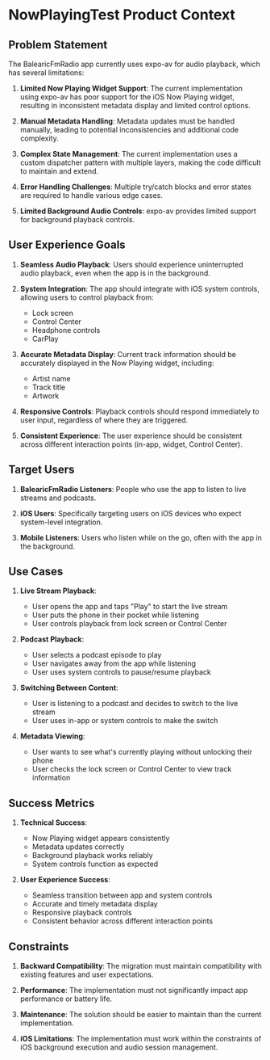 # NowPlayingTest Product Context

## Problem Statement

The BalearicFmRadio app currently uses expo-av for audio playback, which has several limitations:

1. **Limited Now Playing Widget Support**: The current implementation using expo-av has poor support for the iOS Now Playing widget, resulting in inconsistent metadata display and limited control options.

2. **Manual Metadata Handling**: Metadata updates must be handled manually, leading to potential inconsistencies and additional code complexity.

3. **Complex State Management**: The current implementation uses a custom dispatcher pattern with multiple layers, making the code difficult to maintain and extend.

4. **Error Handling Challenges**: Multiple try/catch blocks and error states are required to handle various edge cases.

5. **Limited Background Audio Controls**: expo-av provides limited support for background playback controls.

## User Experience Goals

1. **Seamless Audio Playback**: Users should experience uninterrupted audio playback, even when the app is in the background.

2. **System Integration**: The app should integrate with iOS system controls, allowing users to control playback from:
   - Lock screen
   - Control Center
   - Headphone controls
   - CarPlay

3. **Accurate Metadata Display**: Current track information should be accurately displayed in the Now Playing widget, including:
   - Artist name
   - Track title
   - Artwork

4. **Responsive Controls**: Playback controls should respond immediately to user input, regardless of where they are triggered.

5. **Consistent Experience**: The user experience should be consistent across different interaction points (in-app, widget, Control Center).

## Target Users

1. **BalearicFmRadio Listeners**: People who use the app to listen to live streams and podcasts.

2. **iOS Users**: Specifically targeting users on iOS devices who expect system-level integration.

3. **Mobile Listeners**: Users who listen while on the go, often with the app in the background.

## Use Cases

1. **Live Stream Playback**:
   - User opens the app and taps "Play" to start the live stream
   - User puts the phone in their pocket while listening
   - User controls playback from lock screen or Control Center

2. **Podcast Playback**:
   - User selects a podcast episode to play
   - User navigates away from the app while listening
   - User uses system controls to pause/resume playback

3. **Switching Between Content**:
   - User is listening to a podcast and decides to switch to the live stream
   - User uses in-app or system controls to make the switch

4. **Metadata Viewing**:
   - User wants to see what's currently playing without unlocking their phone
   - User checks the lock screen or Control Center to view track information

## Success Metrics

1. **Technical Success**:
   - Now Playing widget appears consistently
   - Metadata updates correctly
   - Background playback works reliably
   - System controls function as expected

2. **User Experience Success**:
   - Seamless transition between app and system controls
   - Accurate and timely metadata display
   - Responsive playback controls
   - Consistent behavior across different interaction points

## Constraints

1. **Backward Compatibility**: The migration must maintain compatibility with existing features and user expectations.

2. **Performance**: The implementation must not significantly impact app performance or battery life.

3. **Maintenance**: The solution should be easier to maintain than the current implementation.

4. **iOS Limitations**: The implementation must work within the constraints of iOS background execution and audio session management.

